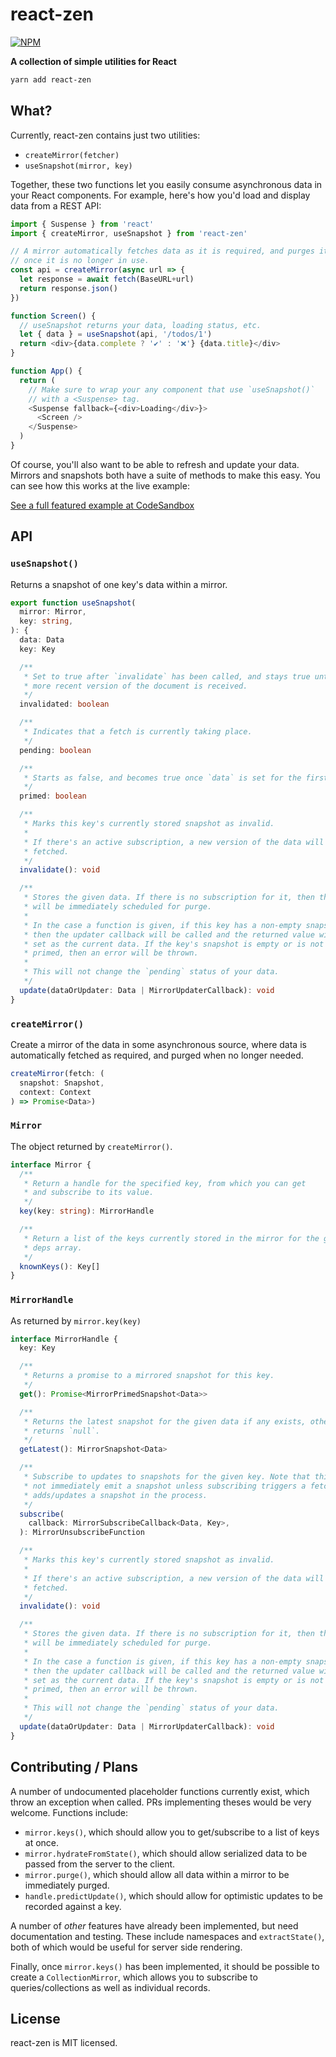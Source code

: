 react-zen
=========

<a href="https://www.npmjs.com/package/react-zen"><img alt="NPM" src="https://img.shields.io/npm/v/react-zen.svg"></a>

**A collection of simple utilities for React**

```bash
yarn add react-zen
```

What?
-----

Currently, react-zen contains just two utilities:

- `createMirror(fetcher)`
- `useSnapshot(mirror, key)`

Together, these two functions let you easily consume asynchronous data in your React components. For example, here's how you'd load and display data from a REST API:

```js
import { Suspense } from 'react'
import { createMirror, useSnapshot } from 'react-zen'

// A mirror automatically fetches data as it is required, and purges it
// once it is no longer in use.
const api = createMirror(async url => {
  let response = await fetch(BaseURL+url)
  return response.json()
})

function Screen() {
  // useSnapshot returns your data, loading status, etc.
  let { data } = useSnapshot(api, '/todos/1')
  return <div>{data.complete ? '✔️' : '❌'} {data.title}</div>
}

function App() {
  return (
    // Make sure to wrap your any component that use `useSnapshot()`
    // with a <Suspense> tag.
    <Suspense fallback={<div>Loading</div>}>
      <Screen />
    </Suspense>
  )
}
```

Of course, you'll also want to be able to refresh and update your data. Mirrors and snapshots both have a suite of methods to make this easy. You can see how this works at the live example:

[See a full featured example at CodeSandbox]()



API
---

### `useSnapshot()`

Returns a snapshot of one key's data within a mirror.

```typescript
export function useSnapshot(
  mirror: Mirror,
  key: string,
): {
  data: Data
  key: Key

  /**
   * Set to true after `invalidate` has been called, and stays true until a
   * more recent version of the document is received.
   */
  invalidated: boolean

  /**
   * Indicates that a fetch is currently taking place.
   */
  pending: boolean

  /**
   * Starts as false, and becomes true once `data` is set for the first time.
   */
  primed: boolean

  /**
   * Marks this key's currently stored snapshot as invalid.
   *
   * If there's an active subscription, a new version of the data will be
   * fetched.
   */
  invalidate(): void

  /**
   * Stores the given data. If there is no subscription for it, then the data
   * will be immediately scheduled for purge.
   *
   * In the case a function is given, if this key has a non-empty snapshot,
   * then the updater callback will be called and the returned value will be
   * set as the current data. If the key's snapshot is empty or is not yet
   * primed, then an error will be thrown.
   *
   * This will not change the `pending` status of your data.
   */
  update(dataOrUpdater: Data | MirrorUpdaterCallback): void
}
```


### `createMirror()`

Create a mirror of the data in some asynchronous source, where data is automatically fetched as required, and purged when no longer needed.

```typescript
createMirror(fetch: (
  snapshot: Snapshot,
  context: Context
) => Promise<Data>)
```


### `Mirror`

The object returned by `createMirror()`.

```typescript
interface Mirror {
  /**
   * Return a handle for the specified key, from which you can get
   * and subscribe to its value.
   */
  key(key: string): MirrorHandle

  /**
   * Return a list of the keys currently stored in the mirror for the given
   * deps array.
   */
  knownKeys(): Key[]
}
```


### `MirrorHandle`

As returned by `mirror.key(key)`

```typescript
interface MirrorHandle {
  key: Key

  /**
   * Returns a promise to a mirrored snapshot for this key.
   */
  get(): Promise<MirrorPrimedSnapshot<Data>>

  /**
   * Returns the latest snapshot for the given data if any exists, otherwise
   * returns `null`.
   */
  getLatest(): MirrorSnapshot<Data>

  /**
   * Subscribe to updates to snapshots for the given key. Note that this will
   * not immediately emit a snapshot unless subscribing triggers a fetch, and
   * adds/updates a snapshot in the process.
   */
  subscribe(
    callback: MirrorSubscribeCallback<Data, Key>,
  ): MirrorUnsubscribeFunction

  /**
   * Marks this key's currently stored snapshot as invalid.
   *
   * If there's an active subscription, a new version of the data will be
   * fetched.
   */
  invalidate(): void

  /**
   * Stores the given data. If there is no subscription for it, then the data
   * will be immediately scheduled for purge.
   *
   * In the case a function is given, if this key has a non-empty snapshot,
   * then the updater callback will be called and the returned value will be
   * set as the current data. If the key's snapshot is empty or is not yet
   * primed, then an error will be thrown.
   *
   * This will not change the `pending` status of your data.
   */
  update(dataOrUpdater: Data | MirrorUpdaterCallback): void
}
```


Contributing / Plans
--------------------

A number of undocumented placeholder functions currently exist, which throw an exception when called. PRs implementing theses would be very welcome. Functions include:

- `mirror.keys()`, which should allow you to get/subscribe to a list of keys at once. 
- `mirror.hydrateFromState()`, which should allow serialized data to be passed from the server to the client.
- `mirror.purge()`, which should allow all data within a mirror to be immediately purged.
- `handle.predictUpdate()`, which should allow for optimistic updates to be recorded against a key.

A number of *other* features have already been implemented, but need documentation and testing. These include namespaces and `extractState()`, both of which would be useful for server side rendering.

Finally, once `mirror.keys()` has been implemented, it should be possible to create a `CollectionMirror`, which allows you to subscribe to queries/collections as well as individual records.


License
-------

react-zen is MIT licensed.
